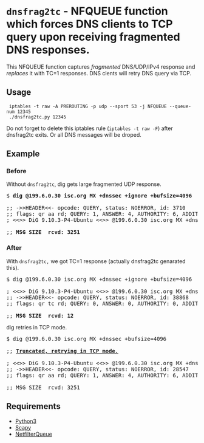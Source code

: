 # `dnsfrag2tc` - NFQUEUE function which forces DNS clients to TCP query upon receiving fragmented DNS responses.

This NFQUEUE function captures _fragmented_ DNS/UDP/IPv4 response and _replaces_ it with TC=1 responses. DNS clents will retry DNS query via TCP.

## Usage
```
 iptables -t raw -A PREROUTING -p udp --sport 53 -j NFQUEUE --queue-num 12345
 ./dnsfrag2tc.py 12345
```
Do not forget to delete this iptables rule (`iptables -t raw -F`) after dnsfrag2tc exits. Or all DNS messages will be droped.

## Example
### Before
Without `dnsfrag2tc`, dig gets large fragmented UDP response.
<pre>
$ <b>dig @199.6.0.30 isc.org MX +dnssec +ignore +bufsize=4096</b>

;; ->>HEADER<<- opcode: QUERY, status: NOERROR, id: 3710
;; flags: qr aa rd; QUERY: 1, ANSWER: 4, AUTHORITY: 6, ADDITIONAL: 27
; <<>> DiG 9.10.3-P4-Ubuntu <<>> @199.6.0.30 isc.org MX +dnssec +ignore

;; <b>MSG SIZE  rcvd: 3251</b>
</pre>

### After
With `dnsfrag2tc,` we got TC=1 response (actually dnsfrag2tc genarated this).
<pre>
$ dig @199.6.0.30 isc.org MX +dnssec +ignore +bufsize=4096

; <<>> DiG 9.10.3-P4-Ubuntu <<>> @199.6.0.30 isc.org MX +dnssec +ignore
;; ->>HEADER<<- opcode: QUERY, status: NOERROR, id: 38868
;; flags: qr tc rd; QUERY: 0, ANSWER: 0, AUTHORITY: 0, ADDITIONAL: 0

;; <b>MSG SIZE  rcvd: 12</b>
</pre>

dig retries in TCP mode.
<pre>
$ dig @199.6.0.30 isc.org MX +dnssec +bufsize=4096

;; <b><u>Truncated, retrying in TCP mode.</u></b>

; <<>> DiG 9.10.3-P4-Ubuntu <<>> @199.6.0.30 isc.org MX +dnssec
;; ->>HEADER<<- opcode: QUERY, status: NOERROR, id: 28547
;; flags: qr aa rd; QUERY: 1, ANSWER: 4, AUTHORITY: 6, ADDITIONAL: 27

;; MSG SIZE  rcvd: 3251
</pre>

## Requirements
- [Python3](https://python.org/)
- [Scapy](https://scapy.net/)
- [NetfilterQueue](https://pypi.org/project/NetfilterQueue/)
